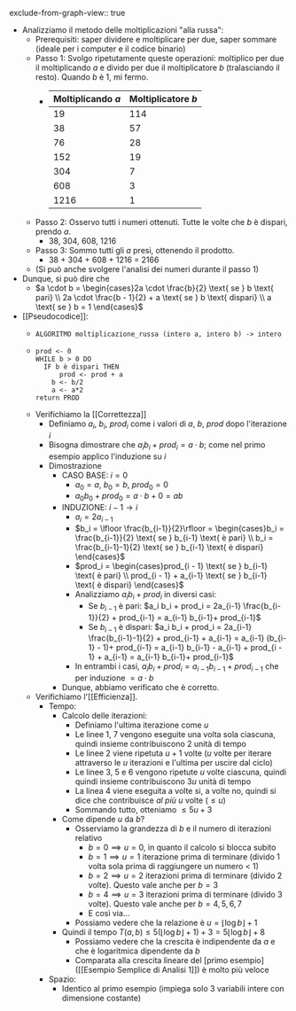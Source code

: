 exclude-from-graph-view:: true

- Analizziamo il metodo delle moltiplicazioni "alla russa":
	- Prerequisiti: saper dividere e moltiplicare per due, saper sommare (ideale per i computer e il codice binario)
	- Passo 1: Svolgo ripetutamente queste operazioni: moltiplico per due il moltiplicando $a$ e divido per due il moltiplicatore $b$ (tralasciando il resto). Quando $b$ è 1, mi fermo.
		- |Moltiplicando $a$|Moltiplicatore $b$|
		  |---|---|
		  | 19 | 114 |
		  | 38 | 57|
		  | 76 | 28 |
		  | 152 | 19 |
		  |304 | 7|
		  |608|3|
		  |1216|1|
	- Passo 2: Osservo tutti i numeri ottenuti. Tutte le volte che $b$ è dispari, prendo $a$.
		- 38, 304, 608, 1216
	- Passo 3: Sommo tutti gli $a$ presi, ottenendo il prodotto.
		- 38 + 304 + 608 + 1216 = 2166
	- (Si può anche svolgere l'analisi dei numeri durante il passo 1)
- Dunque, si può dire che
	- $a \cdot b = \begin{cases}2a \cdot \frac{b}{2} \text{ se } b \text{ pari} \\ 2a \cdot \frac{b - 1}{2} + a \text{ se } b \text{ dispari} \\ a \text{ se } b = 1 \end{cases}$
- [[Pseudocodice]]:
	- ```
	  ALGORITMO moltiplicazione_russa (intero a, intero b) -> intero
	  ```
	- ```
	  prod <- 0
	  WHILE b > 0 DO
	  	IF b è dispari THEN
	      	prod <- prod + a
	      b <- b/2
	      a <- a*2
	  return PROD
	  ```
	- Verifichiamo la [[Correttezza]]
		- Definiamo $a_i, \ b_i, \ prod_i$ come i valori di $a, \ b, \ prod$ dopo l'iterazione $i$
		- Bisogna dimostrare che $a_i b_i + prod_i = a \cdot b$; come nel primo esempio applico l'induzione su $i$
		- Dimostrazione
			- CASO BASE: $i = 0$
				- $a_0 = a$, $b_0 = b$, $prod_0 = 0$
				- $a_0 b_0 + prod_0 = a \cdot b + 0 = ab$
			- INDUZIONE: $i - 1 \rightarrow i$
				- $a_i = 2a_{i-1}$
				- $b_i = \lfloor \frac{b_{i-1}}{2}\rfloor = \begin{cases}b_i = \frac{b_{i-1}}{2} \text{ se } b_{i-1} \text{ è pari} \\ b_i = \frac{b_{i-1}-1}{2} \text{ se } b_{i-1} \text{ è dispari} \end{cases}$
				- $prod_i = \begin{cases}prod_{i - 1} \text{ se } b_{i-1} \text{ è pari} \\ prod_{i - 1} + a_{i-1} \text{ se } b_{i-1} \text{ è dispari} \end{cases}$
				- Analizziamo $a_i b_i + prod_i$ in diversi casi:
					- Se $b_{i-1}$ è pari: $a_i b_i + prod_i = 2a_{i-1} \frac{b_{i-1}}{2} + prod_{i-1} = a_{i-1} b_{i-1}+ prod_{i-1}$
					- Se $b_{i-1}$ è dispari: $a_i b_i + prod_i = 2a_{i-1} \frac{b_{i-1}-1}{2} + prod_{i-1} + a_{i-1} = a_{i-1} (b_{i-1} - 1)+ prod_{i-1} = a_{i-1} b_{i-1} - a_{i-1} + prod_{i - 1} + a_{i-1} =  a_{i-1} b_{i-1}+ prod_{i-1}$
				- In entrambi i casi, $a_i b_i + prod_i = a_{i-1} b_{i-1}+ prod_{i-1}$ che per induzione $= a \cdot b$
			- Dunque, abbiamo verificato che è corretto.
	- Verifichiamo l'[[Efficienza]].
		- Tempo:
			- Calcolo delle iterazioni:
				- Definiamo l'ultima iterazione come $u$
				- Le linee 1, 7 vengono eseguite una volta sola ciascuna, quindi insieme contribuiscono 2 unità di tempo
				- Le linee 2 viene ripetuta $u + 1$ volte ($u$ volte per iterare attraverso le $u$ iterazioni e l'ultima per uscire dal ciclo)
				- Le linee 3, 5 e 6 vengono ripetute $u$ volte ciascuna, quindi quindi insieme contribuiscono $3u$ unità di tempo
				- La linea 4 viene eseguita a volte si, a volte no, quindi si dice che contribuisce *al più* $u$ volte ($\leq u$)
				- Sommando tutto, otteniamo $\leq 5u + 3$
			- Come dipende $u$ da $b$?
				- Osserviamo la grandezza di $b$ e il numero di iterazioni relativo
					- $b = 0 \implies u = 0$, in quanto il calcolo si blocca subito
					- $b = 1 \implies u = 1$ iterazione prima di terminare (divido 1 volta sola prima di raggiungere un numero < 1)
					- $b = 2 \implies u = 2$ iterazioni prima di terminare (divido 2 volte). Questo vale anche per $b = 3$
					- $b = 4 \implies u = 3$ iterazioni prima di terminare (divido 3 volte). Questo vale anche per $b = 4, 5, 6, 7$
					- E così via...
				- Possiamo vedere che la relazione è $u = \lfloor \log b\rfloor + 1$
			- Quindi il tempo $T(a, b) \leq 5(\lfloor \log b\rfloor + 1) + 3 = 5\lfloor \log b\rfloor + 8$
				- Possiamo vedere che la crescita è indipendente da $a$ e che è logaritmica dipendente da $b$
				- Comparata alla crescita lineare del [primo esempio]([[Esempio Semplice di Analisi 1]]) è molto più veloce
		- Spazio:
			- Identico al primo esempio (impiega solo 3 variabili intere con dimensione costante)